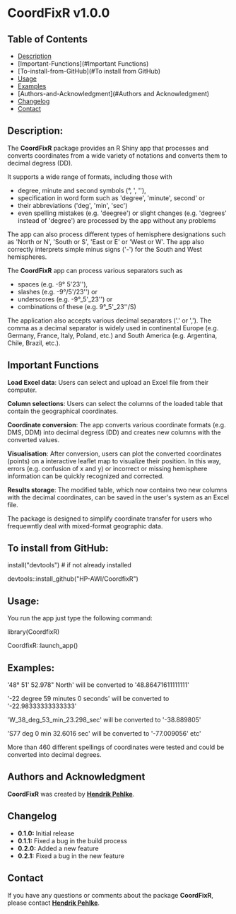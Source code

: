 # **CoordFixR v1.0.0**

## Table of Contents
- [Description](#Description)
- [Important-Functions](#Important Functions)
- [To-install-from-GitHub](#To install from GitHub)
- [Usage](#Usage)
- [Examples](#Examples)
- [Authors-and-Acknowledgment](#Authors and Acknowledgment)
- [Changelog](#Changelog)
- [Contact](#Contact)



## **Description:**


The **CoordFixR** package provides an R Shiny app that processes and converts coordinates from a wide variety of notations and converts them to decimal degress (DD).

It supports a wide range of formats, including those with 
- degree, minute and second symbols (°, ', ''),
- specification in word form such as 'degree', 'minute', second' or
- their abbreviations ('deg', 'min', 'sec')
- even spelling mistakes (e.g. 'deegree') or slight changes (e.g. 'degrees' instead of 'degree') are processed by the app without any problems

The app can also process different types of hemisphere designations such as 'North or N', 'South or S', 'East or E' or 'West or W'. The app also correctly interprets simple minus signs ('-') for the South and West hemispheres.

The **CoordFixR** app can process various separators such as 
- spaces (e.g. -9° 5'23''), 
- slashes (e.g. -9°/5'/23'') or 
- underscores (e.g. -9°_5'_23'') or
- combinations of these (e.g. 9°_5'_23''/S)

The application also accepts various decimal separators ('.' or ','). 
The comma as a decimal separator is widely used in continental Europe (e.g. Germany, France, Italy, Poland, etc.) and South America (e.g. Argentina, Chile, Brazil, etc.).



## **Important Functions**


**Load Excel data**: Users can select and upload an Excel file from their computer.

**Column selections**: Users can select the columns of the loaded table that contain the geographical coordinates.

**Coordinate conversion**: The app converts various coordinate formats (e.g. DMS, DDM) into decimal degress (DD) and creates new columns with the converted values.

**Visualisation**: After conversion, users can plot the converted coordinates (points) on a interactive leaflet map to visualize their position. In this way, errors (e.g. confusion of x and y) or incorrect or missing hemisphere information can be quickly recognized and corrected.

**Results storage**: The modified table, which now contains two new columns with the decimal coordinates, can be saved in the user's system as an Excel file.

The package is designed to simplify coordinate transfer for users who frequewntly deal with mixed-format geographic data.



## **To install from GitHub:**


install("devtools") # if not already installed

devtools::install_github("HP-AWI/CoordfixR")


## **Usage:**

You run the app just type the following command:

library(CoordfixR)

CoordfixR::launch_app()


## **Examples:**


'48° 51' 52.978" North'    will be converted to    '48.86471611111111'

'-22 degree 59 minutes 0 seconds'    will be converted to    '-22.98333333333333'

'W_38_deg_53_min_23.298_sec'    will be converted to    '-38.889805'

'S77 deg 0 min 32.6016 sec'    will be converted to    '-77.009056'
etc'

More than 460 different spellings of coordinates were tested and could be converted into decimal degrees.

## **Authors and Acknowledgment**

**CoordFixR** was created by **[Hendrik Pehlke](https://github.com/uHP-AWI)**.

## **Changelog**

- **0.1.0:** Initial release
- **0.1.1:** Fixed a bug in the build process
- **0.2.0:** Added a new feature
- **0.2.1:** Fixed a bug in the new feature

## **Contact**

If you have any questions or comments about the package **CoordFixR**, please contact **[Hendrik Pehlke](hendrik.pehlke@awi.de)**.

